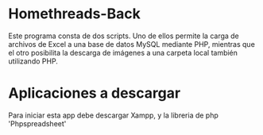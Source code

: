 # Homethreads-Back

Este programa consta de dos scripts. Uno de ellos permite la carga de archivos de
Excel a una base de datos MySQL mediante PHP, mientras que el otro posibilita la 
descarga de imágenes a una carpeta local también utilizando PHP.

# Aplicaciones a descargar

Para iniciar esta app debe descargar Xampp, y la libreria de php 'Phpspreadsheet'
